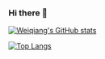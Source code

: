 ### Hi there 👋

<!--
**WeiqiangYu0528/WeiqiangYu0528** is a ✨ _special_ ✨ repository because its `README.md` (this file) appears on your GitHub profile.

Here are some ideas to get you started:

- 🔭 I’m currently working on ...
- 🌱 I’m currently learning ...
- 👯 I’m looking to collaborate on ...
- 🤔 I’m looking for help with ...
- 💬 Ask me about ...
- 📫 How to reach me: ...
- 😄 Pronouns: ...
- ⚡ Fun fact: ...
-->

[![Weiqiang's GitHub stats](https://github-readme-stats.vercel.app/api?username=WeiqiangYu0528)](https://github.com/anuraghazra/github-readme-stats)


[![Top Langs](https://github-readme-stats.vercel.app/api/top-langs/?username=WeiqiangYu0528)](https://github.com/anuraghazra/github-readme-stats)
